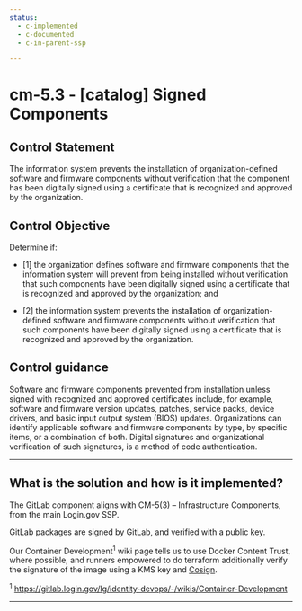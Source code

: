 ```yaml
---
status:
  - c-implemented
  - c-documented
  - c-in-parent-ssp

---
```


# cm-5.3 - \[catalog\] Signed Components

## Control Statement

The information system prevents the installation of organization-defined software and firmware components without verification that the component has been digitally signed using a certificate that is recognized and approved by the organization.

## Control Objective

Determine if:

- \[1\] the organization defines software and firmware components that the information system will prevent from being installed without verification that such components have been digitally signed using a certificate that is recognized and approved by the organization; and

- \[2\] the information system prevents the installation of organization-defined software and firmware components without verification that such components have been digitally signed using a certificate that is recognized and approved by the organization.

## Control guidance

Software and firmware components prevented from installation unless signed with recognized and approved certificates include, for example, software and firmware version updates, patches, service packs, device drivers, and basic input output system (BIOS) updates. Organizations can identify applicable software and firmware components by type, by specific items, or a combination of both. Digital signatures and organizational verification of such signatures, is a method of code authentication.

______________________________________________________________________

## What is the solution and how is it implemented?

The GitLab component aligns with CM-5(3) – Infrastructure Components, from the main Login.gov SSP.

GitLab packages are signed by GitLab, and verified with a public key.

Our Container Development<sup>1</sup> wiki page tells us to use Docker Content Trust, where possible,
and runners empowered to do terraform additionally verify the signature of the image using a KMS key and
[Cosign](https://docs.sigstore.dev/cosign/overview/).

<sup>1</sup> https://gitlab.login.gov/lg/identity-devops/-/wikis/Container-Development

______________________________________________________________________
